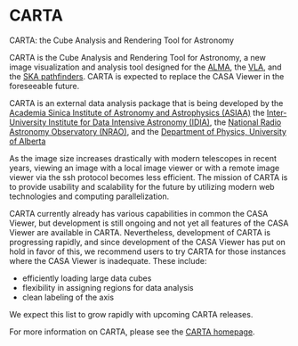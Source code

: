 

# CARTA 

CARTA: the Cube Analysis and Rendering Tool for Astronomy

CARTA is the Cube Analysis and Rendering Tool for Astronomy, a new image visualization and analysis tool designed for the [ALMA](http://www.almaobservatory.org), the [VLA](https://science.nrao.edu/facilities/vla), and the [SKA pathfinders](https://skatelescope.org/). CARTA is expected to replace the CASA Viewer in the foreseeable future.

CARTA is an external data analysis package that is being developed by the [Academia Sinica Institute of Astronomy and Astrophysics (ASIAA)](https://www.asiaa.sinica.edu.tw) the [Inter-University Institute for Data Intensive Astronomy (IDIA)](https://idia.ac.za), the [National Radio Astronomy Observatory (NRAO)](https://science.nrao.edu), and the [Department of Physics, University of Alberta](https://www.ualberta.ca/physics)

As the image size increases drastically with modern telescopes in recent years, viewing an image with a local image viewer or with a remote image viewer via the ssh protocol becomes less efficient. The mission of CARTA is to provide usability and scalability for the future by utilizing modern web technologies and computing parallelization.

CARTA currently already has various capabilities in common the CASA Viewer, but development is still ongoing and not yet all features of the CASA Viewer are available in CARTA. Nevertheless, development of CARTA is progressing rapidly, and since development of the CASA Viewer has put on hold in favor of this, we recommend users to try CARTA for those instances where the CASA Viewer is inadequate. These include:

-   efficiently loading large data cubes
-   flexibility in assigning regions for data analysis
-   clean labeling of the axis

We expect this list to grow rapidly with upcoming CARTA releases.

For more information on CARTA, please see the [CARTA homepage](https://cartavis.github.io/).

 


